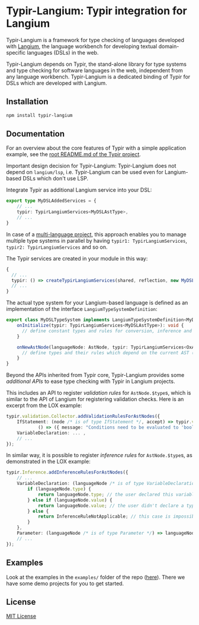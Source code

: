 # Typir-Langium: Typir integration for Langium

Typir-Langium is a framework for type checking of languages developed with [Langium](https://langium.org),
the language workbench for developing textual domain-specific languages (DSLs) in the web.

Typir-Langium depends on Typir, the stand-alone library for type systems and type checking for software languages in the web, independent from any language workbench.
Typir-Langium is a dedicated binding of Typir for DSLs which are developed with Langium.


## Installation

```bash
npm install typir-langium
```

## Documentation

For an overview about the core features of Typir with a simple application example, see the [root README.md of the Typir project](../../README.md).

Important design decision for Typir-Langium:
Typir-Langium does not depend on `langium/lsp`, i.e. Typir-Langium can be used even for Langium-based DSLs which don't use LSP.

Integrate Typir as additional Langium service into your DSL:

```typescript
export type MyDSLAddedServices = {
    // ...
    typir: TypirLangiumServices<MyDSLAstType>,
    // ...
}
```

In case of a [multi-language project](https://langium.org/docs/recipes/multiple-languages/), this approach enables you to manage multiple type systems in parallel by having `typir1: TypirLangiumServices`, `typir2: TypirLangiumServices` and so on.

The Typir services are created in your module in this way:

```typescript
{
  // ...
  typir: () => createTypirLangiumServices(shared, reflection, new MyDSLTypeSystem(), { /* customize Typir services here */ }),
  // ...
}
```

The actual type system for your Langium-based language is defined as an implementation of the interface `LangiumTypeSystemDefinition`:

```typescript
export class MyDSLTypeSystem implements LangiumTypeSystemDefinition<MyDSLAstType> {
    onInitialize(typir: TypirLangiumServices<MyDSLAstType>): void {
      // define constant types and rules for conversion, inference and validation here
    }

    onNewAstNode(languageNode: AstNode, typir: TypirLangiumServices<OxAstType>): void {
      // define types and their rules which depend on the current AST (as parsed by Langium from programs written by users of your language) here
    }
}

```

Beyond the APIs inherited from Typir core, Typir-Langium provides some *additional APIs* to ease type checking with Typir in Langium projects.

This includes an API to register *validation rules* for `AstNode.$type`s, which is similar to the API of Langium for registering validation checks.
Here is an excerpt from the LOX example:

```typescript
typir.validation.Collector.addValidationRulesForAstNodes({
    IfStatement: (node /* is of type IfStatement */, accept) => typir.validation.Constraints.ensureNodeIsAssignable(node.condition, typeBool, accept,
            () => ({ message: "Conditions need to be evaluated to 'boolean'.", languageProperty: 'condition' })),
    VariableDeclaration: ... ,
    // ...
});
```

In similar way, it is possible to register *inference rules* for `AstNode.$type`s, as demonstrated in the LOX example:

```typescript
typir.Inference.addInferenceRulesForAstNodes({
    // ...
    VariableDeclaration: (languageNode /* is of type VariableDeclaration */) => {
        if (languageNode.type) {
            return languageNode.type; // the user declared this variable with a type
        } else if (languageNode.value) {
            return languageNode.value; // the user didn't declare a type for this variable => do type inference of the assigned value instead!
        } else {
            return InferenceRuleNotApplicable; // this case is impossible, there is a validation in the Langium LOX validator for this case
        }
    },
    Parameter: (languageNode /* is of type Parameter */) => languageNode.type,
    // ...
});
```


## Examples

Look at the examples in the `examples/` folder of the repo ([here](../../examples)). There we have some demo projects for you to get started.

## License

[MIT License](../../LICENSE)

